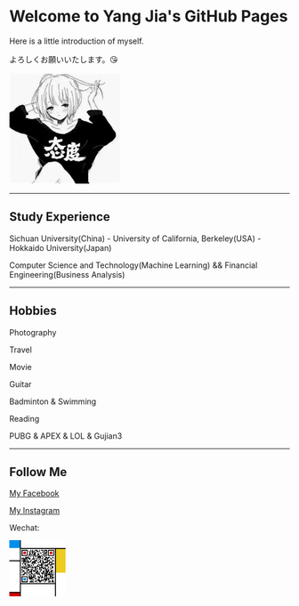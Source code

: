 # Welcome to Yang Jia's GitHub Pages

Here is a little introduction of myself.

よろしくお願いいたします。:kissing_heart:

![](github_fig.jpg)


-----

## Study Experience

Sichuan University(China) - University of California, Berkeley(USA) - Hokkaido University(Japan)

Computer Science and Technology(Machine Learning) && Financial Engineering(Business Analysis)

-----

## Hobbies

Photography

Travel

Movie

Guitar

Badminton & Swimming

Reading

PUBG & APEX & LOL & Gujian3

-------

## Follow Me

[My Facebook](https://www.facebook.com/profile.php?id=100012850391181)

[My Instagram](https://instagram.com/jiayangyoyoyo)

Wechat: 

<img src="QR_Code.jpg" width="20%" height="20%">
